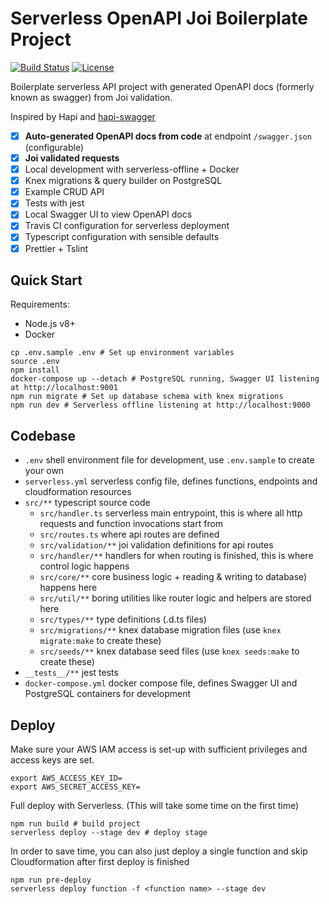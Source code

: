# Serverless OpenAPI Joi Boilerplate Project
[![Build Status](https://travis-ci.org/anttiviljami/serverless-openapi-joi-boilerplate.svg?branch=master)](https://travis-ci.org/anttiviljami/serverless-openapi-joi-boilerplate) [![License](http://img.shields.io/:license-mit-blue.svg)](http://anttiviljami.mit-license.org)

Boilerplate serverless API project with generated OpenAPI docs (formerly known as swagger) from Joi validation.

Inspired by Hapi and [hapi-swagger](https://github.com/glennjones/hapi-swagger)

- [x] **Auto-generated OpenAPI docs from code** at endpoint `/swagger.json` (configurable)
- [x] **Joi validated requests**
- [x] Local development with serverless-offline + Docker
- [x] Knex migrations & query builder on PostgreSQL
- [x] Example CRUD API
- [x] Tests with jest
- [x] Local Swagger UI to view OpenAPI docs
- [x] Travis CI configuration for serverless deployment
- [x] Typescript configuration with sensible defaults
- [x] Prettier + Tslint

## Quick Start

Requirements:
- Node.js v8+
- Docker

```
cp .env.sample .env # Set up environment variables
source .env
npm install
docker-compose up --detach # PostgreSQL running, Swagger UI listening at http://localhost:9001
npm run migrate # Set up database schema with knex migrations
npm run dev # Serverless offline listening at http://localhost:9000
```

## Codebase

- `.env` shell environment file for development, use `.env.sample` to create your own
- `serverless.yml` serverless config file, defines functions, endpoints and cloudformation resources
- `src/**` typescript source code
  - `src/handler.ts` serverless main entrypoint, this is where all http requests and function invocations start from
  - `src/routes.ts` where api routes are defined
  - `src/validation/**` joi validation definitions for api routes
  - `src/handler/**` handlers for when routing is finished, this is where control logic happens
  - `src/core/**` core business logic + reading & writing to database) happens here
  - `src/util/**` boring utilities like router logic and helpers are stored here
  - `src/types/**` type definitions (.d.ts files)
  - `src/migrations/**` knex database migration files (use `knex migrate:make` to create these)
  - `src/seeds/**` knex database seed files (use `knex seeds:make` to create these)
- `__tests__/**` jest tests
- `docker-compose.yml` docker compose file, defines Swagger UI and PostgreSQL containers for development

## Deploy

Make sure your AWS IAM access is set-up with sufficient privileges and access keys are set.
```
export AWS_ACCESS_KEY_ID=
export AWS_SECRET_ACCESS_KEY=
```

Full deploy with Serverless. (This will take some time on the first time)
```
npm run build # build project
serverless deploy --stage dev # deploy stage
```

In order to save time, you can also just deploy a single function and skip Cloudformation after first deploy is finished
```
npm run pre-deploy
serverless deploy function -f <function name> --stage dev
```
